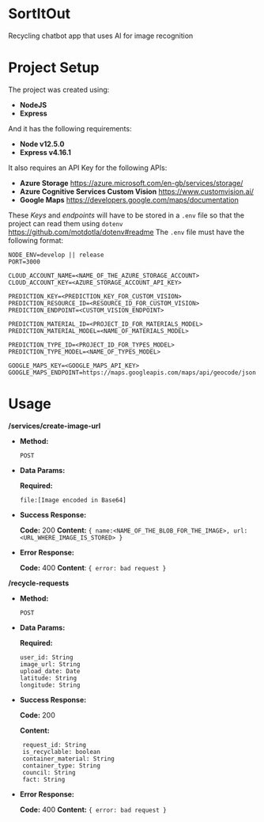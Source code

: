 # SortItOut
Recycling chatbot app that uses AI for image recognition

# Project Setup
The project was created using:
- **NodeJS**
- **Express**

And it has the following requirements:
- **Node v12.5.0**
- **Express v4.16.1**

It also requires an API Key for the following APIs:
- **Azure Storage** https://azure.microsoft.com/en-gb/services/storage/
- **Azure Cognitive Services Custom Vision** https://www.customvision.ai/
- **Google Maps** https://developers.google.com/maps/documentation

These *Keys* and *endpoints* will have to be stored in a `.env` file so that the project can read them using `dotenv` https://github.com/motdotla/dotenv#readme
The `.env` file must have the following format:
```
NODE_ENV=develop || release
PORT=3000

CLOUD_ACCOUNT_NAME=<NAME_OF_THE_AZURE_STORAGE_ACCOUNT>
CLOUD_ACCOUNT_KEY=<AZURE_STORAGE_ACCOUNT_API_KEY>

PREDICTION_KEY=<PREDICTION_KEY_FOR_CUSTOM_VISION>
PREDICTION_RESOURCE_ID=<RESOURCE_ID_FOR_CUSTOM_VISION>
PREDICTION_ENDPOINT=<CUSTOM_VISION_ENDPOINT>

PREDICTION_MATERIAL_ID=<PROJECT_ID_FOR_MATERIALS_MODEL>
PREDICTION_MATERIAL_MODEL=<NAME_OF_MATERIALS_MODEL>

PREDICTION_TYPE_ID=<PROJECT_ID_FOR_TYPES_MODEL>
PREDICTION_TYPE_MODEL=<NAME_OF_TYPES_MODEL>

GOOGLE_MAPS_KEY=<GOOGLE_MAPS_API_KEY>
GOOGLE_MAPS_ENDPOINT=https://maps.googleapis.com/maps/api/geocode/json
```

# Usage
**/services/create-image-url**
- **Method:**

  `POST`

- **Data Params:**

  **Required:**

    `file:[Image encoded in Base64]`

- **Success Response:**

  **Code:** 200
  **Content:**
    `{ name:<NAME_OF_THE_BLOB_FOR_THE_IMAGE>, url:<URL_WHERE_IMAGE_IS_STORED> }`
   
- **Error Response:**

  **Code:** 400
  **Content**:
    `{ error: bad request }`


**/recycle-requests**
- **Method:**

	`POST`

- **Data Params:**

	**Required:**
  
      user_id: String
      image_url: String
      upload_date: Date 
      latitude: String
      longitude: String

- **Success Response:**

	**Code:** 200

	**Content:**
```
    request_id: String
    is_recyclable: boolean
    container_material: String
    container_type: String
    council: String
    fact: String
```

- **Error Response:**
	
	**Code:** 400
	**Content:**
		`{ error: bad request }`
